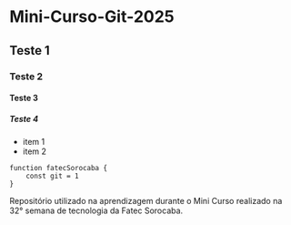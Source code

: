 # Mini-Curso-Git-2025
## Teste 1
### Teste 2
#### Teste 3
##### Teste 4
- item 1
- item 2


``` 
function fatecSorocaba {
    const git = 1
}
```
Repositório utilizado na aprendizagem durante o Mini Curso realizado na 32° semana de tecnologia da Fatec Sorocaba.
